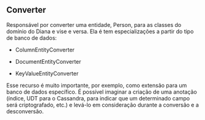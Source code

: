 ## Converter

Responsável por converter uma entidade, Person, para as classes do domínio do Diana e vise e versa. Ela é tem especializações a partir do tipo de banco de dados:

* ColumnEntityConverter

* DocumentEntityConverter

* KeyValueEntityConverter



Esse recurso é muito importante, por exemplo, como extensão para um banco de dados específico. É possível imaginar a criação de uma anotação \(índice, UDT para o Cassandra, para indicar que um determinado campo será criptografado, etc.\) e levá-lo em consideração durante a conversão e a desconversão.




